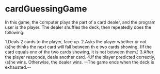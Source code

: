 cardGuessingGame
================
In this game, the computer plays the part of a card dealer, and the program user
 is the player.
The dealer shuffles the deck, then repeatedly does the following:

1.Deals 2 cards to the player, face up.
2.Asks the player whether or not (s)he thinks the next card will fall between th
e two cards showing.
(If the card equals one of the two cards showing, it is not between them.)
3.After the player responds, deals another card.
4.If the player predicted correctly, (s)he wins. Otherwise, the dealer wins.
--The game ends when the deck is exhausted.--
